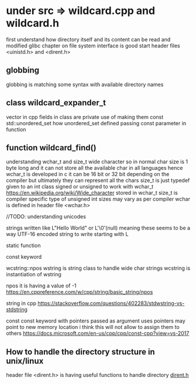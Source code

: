 # under src => wildcard.cpp and wildcard.h

first understand how directory itself and its content can be read and modified
glibc chapter on file system interface is good start
header files <uinistd.h> and <dirent.h>

## globbing

globbing is matching some syntax with available directory names

## class wildcard_expander_t

vector in cpp
fields in class are private use of making them const
std::unordered_set how unordered_set defined
passing const parameter in function

## function wildcard_find()

understanding wchar_t and size_t
wide character
so in normal char size is 1 byte long and it can not store all the available char in all languages
hence wchar_t is developed in c it can be 16 bit or 32 bit depending on the compiler but ultimately
they can represent all the chars
size_t is just typedef given to an int class signed or unsigned
to work with wchar_t
https://en.wikipedia.org/wiki/Wide_character
stored in wchar_t
size_t is compiler specific type of unsigned int sizes may vary as per compiler
wchar is defined in header file <wchar.h>

//TODO: understanding unicodes

strings written like L"Hello World" or L'\0'(null) meaning
these seems to be a way UTF-16 encoded string to write starting with L

static function

const keyword

wcstring::npos
wstring is string class to handle wide char strings
wcstring is instantiation of wstring

npos
it is having a value of -1
https://en.cppreference.com/w/cpp/string/basic_string/npos

string in cpp
https://stackoverflow.com/questions/402283/stdwstring-vs-stdstring

const
const keyword with pointers passed as argument uses
pointers may point to new memory location i think this will not allow to assign them to
others
https://docs.microsoft.com/en-us/cpp/cpp/const-cpp?view=vs-2017

## How to handle the directory structure in unix/linux

header file <dirent.h> is having useful functions to handle directory
[dirent.h](http://pubs.opengroup.org/onlinepubs/7908799/xsh/dirent.h.html)
